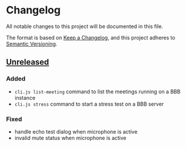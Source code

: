 # Changelog

All notable changes to this project will be documented in this file.

The format is based on [Keep a Changelog](https://keepachangelog.com/en/1.0.0/),
and this project adheres to [Semantic 
Versioning](https://semver.org/spec/v2.0.0.html).

## [Unreleased]

### Added

- `cli.js list-meeting` command to list the meetings running on a BBB instance
- `cli.js stress` command to start a stress test on a BBB server

### Fixed

- handle echo test dialog when microphone is active
- invalid mute status when microphone is active

[Unreleased]: https://github.com/openfun/bbb-stress-test

